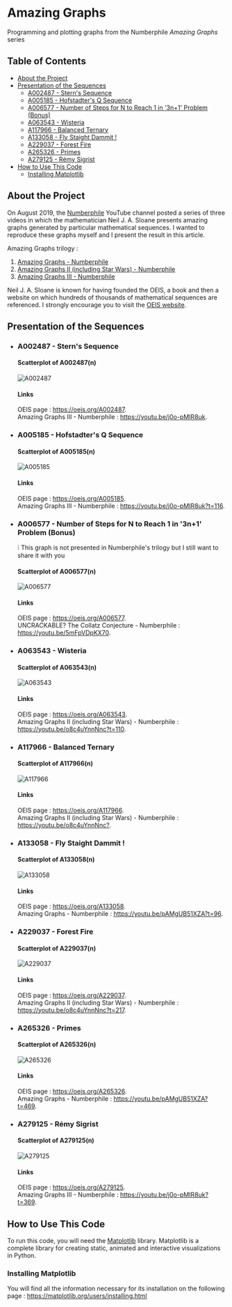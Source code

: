 # Amazing Graphs

Programming and plotting graphs from the Numberphile *Amazing Graphs* series

## Table of Contents

* [About the Project](#about-the-project)
* [Presentation of the Sequences](#presentation-of-the-sequences)
  * [A002487 - Stern's Sequence](#a002487---sterns-sequence)
  * [A005185 - Hofstadter's Q Sequence](#a005185---hofstadters-q-sequence)
  * [A006577 - Number of Steps for N to Reach 1 in '3n+1' Problem (Bonus)](#a006577---number-of-steps-for-n-to-reach-1-in-3n1-problem-bonus)
  * [A063543 - Wisteria](#a063543---wisteria)
  * [A117966 - Balanced Ternary](#a117966---balanced-ternary)
  * [A133058 - Fly Staight Dammit !](#a133058---fly-staight-dammit-)
  * [A229037 - Forest Fire](#a229037---forest-fire)
  * [A265326 - Primes](#a265326---primes)
  * [A279125 - Rémy Sigrist](#a279125---rémy-sigrist)
* [How to Use This Code](#how-to-use-this-code)
  * [Installing Matplotlib](#installing-matplotlib)

## About the Project

On August 2019, the [Numberphile](https://www.youtube.com/user/numberphile/) YouTube channel posted a series of three videos in which the mathematician Neil J. A. Sloane presents amazing graphs generated by particular mathematical sequences.
I wanted to reproduce these graphs myself and I present the result in this article.

Amazing Graphs trilogy :
  
  1. [Amazing Graphs - Numberphile](https://youtu.be/pAMgUB51XZA)
  2. [Amazing Graphs II (including Star Wars) - Numberphile](https://youtu.be/o8c4uYnnNnc)
  3. [Amazing Graphs III - Numberphile](https://youtu.be/j0o-pMIR8uk)

Neil J. A. Sloane is known for having founded the OEIS, a book and then a website on which hundreds of thousands of mathematical sequences are referenced. I strongly encourage you to visit the [OEIS website](https://oeis.org/).

## Presentation of the Sequences

* ### A002487 - Stern's Sequence

  #### Scatterplot of A002487(n)
  
  ![A002487](illustration_images/A002487.png)
  
  #### Links
  
  OEIS page : <https://oeis.org/A002487>.  
  Amazing Graphs III - Numberphile : <https://youtu.be/j0o-pMIR8uk>.
  
* ### A005185 - Hofstadter's Q Sequence
  
  #### Scatterplot of A005185(n)
  
  ![A005185](illustration_images/A005185.png)
  
  #### Links

  OEIS page : <https://oeis.org/A005185>.  
  Amazing Graphs III - Numberphile : <https://youtu.be/j0o-pMIR8uk?t=116>.
  
* ### A006577 - Number of Steps for N to Reach 1 in '3n+1' Problem (Bonus)
  
  ❕ This graph is not presented in Numberphile's trilogy but I still want to share it with you

  #### Scatterplot of A006577(n)
  
  ![A006577](illustration_images/A006577.png)
  
  #### Links

  OEIS page : <https://oeis.org/A006577>.  
  UNCRACKABLE? The Collatz Conjecture - Numberphile : <https://youtu.be/5mFpVDpKX70>.
  
* ### A063543 - Wisteria
  
  #### Scatterplot of A063543(n)
  
  ![A063543](illustration_images/A063543.png)
  
  #### Links

  OEIS page : <https://oeis.org/A063543>.  
  Amazing Graphs II (including Star Wars) - Numberphile : <https://youtu.be/o8c4uYnnNnc?t=110>.
  
* ### A117966 - Balanced Ternary
  
  #### Scatterplot of A117966(n)
  
  ![A117966](illustration_images/A117966.png)
  
  #### Links

  OEIS page : <https://oeis.org/A117966>.  
  Amazing Graphs II (including Star Wars) - Numberphile : <https://youtu.be/o8c4uYnnNnc?>.  

* ### A133058 - Fly Staight Dammit !
  
  #### Scatterplot of A133058(n)
  
  ![A133058](illustration_images/A133058.png)
  
  #### Links

  OEIS page : <https://oeis.org/A133058>.  
  Amazing Graphs - Numberphile : <https://youtu.be/pAMgUB51XZA?t=96>.
  
* ### A229037 - Forest Fire

  #### Scatterplot of A229037(n)
  
  ![A229037](illustration_images/A229037.png)
  
  #### Links

  OEIS page : <https://oeis.org/A229037>.  
  Amazing Graphs II (including Star Wars) - Numberphile : <https://youtu.be/o8c4uYnnNnc?t=217>.
  
* ### A265326 - Primes
  
  #### Scatterplot of A265326(n)
  
  ![A265326](illustration_images/A265326.png)
  
  #### Links

  OEIS page : <https://oeis.org/A265326>.  
  Amazing Graphs - Numberphile : <https://youtu.be/pAMgUB51XZA?t=469>.

* ### A279125 - Rémy Sigrist
  
  #### Scatterplot of A279125(n)
  
  ![A279125](illustration_images/A279125.png)
  
  #### Links

  OEIS page : <https://oeis.org/A279125>.  
  Amazing Graphs III - Numberphile : <https://youtu.be/j0o-pMIR8uk?t=369>.
  
## How to Use This Code

To run this code, you will need the [Matplotlib](https://matplotlib.org/) library. Matplotlib is a complete library for creating static, animated and interactive visualizations in Python.

### Installing Matplotlib

You will find all the information necessary for its installation on the following page : <https://matplotlib.org/users/installing.html>

